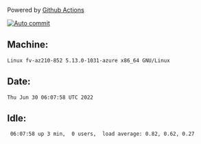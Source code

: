 Powered by [Github Actions](https://github.com/features/actions)

[![Auto commit](https://github.com/gyfary/workstation/workflows/Auto%20commit/badge.svg)](https://github.com/gyfary/workstation/actions?query=workflow%3A%22Auto+commit%22)

## Machine:
```
Linux fv-az210-852 5.13.0-1031-azure x86_64 GNU/Linux
```
## Date:
```
Thu Jun 30 06:07:58 UTC 2022
```
## Idle:
```
 06:07:58 up 3 min,  0 users,  load average: 0.82, 0.62, 0.27
```
